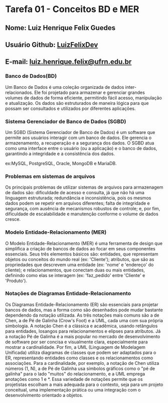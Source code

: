 # Tarefa 01 - Conceitos BD e MER

## Nome: Luiz Henrique Felix Guedes
## Usuário Github: [LuizFelixDev](https://github.com/LuizFelixDev)
## E-mail: luiz.henrique.felix@ufrn.edu.br

### Banco de Dados(BD)
Um Banco de Dados é uma coleção organizada de dados inter-relacionados. Ele foi projetado para armazenar e gerenciar grandes volumes de dados de forma eficiente, permitindo fácil acesso, manipulação e atualização. Os dados são estruturados de maneira lógica para que possam ser consultados e utilizados por diferentes aplicações.

### Sistema Gerenciador de Banco de Dados (SGBD)
Um SGBD (Sistema Gerenciador de Banco de Dados) é um software que permite aos usuários interagir com um banco de dados. Ele gerencia o armazenamento, a recuperação e a segurança dos dados. O SGBD atua como uma interface entre o usuário (ou a aplicação) e o banco de dados, garantindo a integridade e a consistência dos dados.

ex:MySQL, PostgreSQL, Oracle, MongoDB e MariaDB.

### Problemas em sistemas de arquivos
Os principais problemas de utilizar sistemas de arquivos para armazenagem de dados são: dificuldade de acesso e consulta, já que não há uma linguagem estruturada; redundância e inconsistência, pois os mesmos dados podem se repetir em arquivos diferentes; falta de integridade e segurança, com ausência de mecanismos robustos de controle; e, por fim, dificuldade de escalabilidade e manutenção conforme o volume de dados cresce.


### Modelo Entidade-Relacionamento (MER)
O Modelo Entidade-Relacionamento (MER) é uma ferramenta de design que simplifica a criação de bancos de dados ao focar em seus componentes essenciais. Seus três elementos básicos são: entidades, que representam objetos ou conceitos do mundo real (ex: 'Cliente'); atributos, que são as propriedades que descrevem uma entidade (ex: 'nome' e 'endereço' do cliente); e relacionamentos, que conectam duas ou mais entidades, definindo como elas se interagem (ex: 'faz_pedido' entre 'Cliente' e 'Produto').

### Notações de Diagramas Entidade-Relacionamento
Os Diagramas Entidade-Relacionamento (ER) são essenciais para projetar bancos de dados, mas a forma como são desenhados pode mudar bastante dependendo da notação utilizada. As três notações mais comuns são a de Chen, a de Pé de Galinha (Crow's Foot) e a UML, cada uma com sua própria simbologia. A notação Chen é a clássica e acadêmica, usando retângulos para entidades, losangos para relacionamentos e elipses para atributos. Já a notação Pé de Galinha é a mais popular no mercado de desenvolvimento de software por ser concisa e visualmente clara, especialmente para mostrar a cardinalidade. Por fim, a UML (Linguagem de Modelagem Unificada) utiliza diagramas de classes que podem ser adaptados para o ER, representando entidades como classes e os relacionamentos como associações. Para a cardinalidade, por exemplo, a notação de Chen utiliza números (1, N), a de Pé de Galinha usa símbolos gráficos como o "pé de galinha" para o lado "muitos" do relacionamento, e a UML emprega anotações como 1 e *. Essa variedade de notações permite que os projetistas escolham a mais adequada para o contexto, seja para um projeto conceitual, uma implementação prática ou uma integração com o desenvolvimento orientado a objetos.